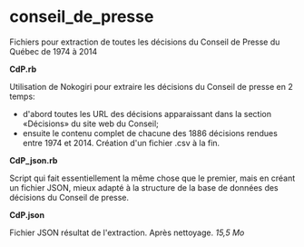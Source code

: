 conseil_de_presse
=================

Fichiers pour extraction de toutes les décisions du Conseil de Presse du Québec de 1974 à 2014

**CdP.rb**

Utilisation de Nokogiri pour extraire les décisions du Conseil de presse en 2 temps:
- d'abord toutes les URL des décisions apparaissant dans la section «Décisions» du site web du Conseil;
- ensuite le contenu complet de chacune des 1886 décisions rendues entre 1974 et 2014.
Création d'un fichier .csv à la fin.

**CdP_json.rb**

Script qui fait essentiellement la même chose que le premier, mais en créant un fichier JSON, mieux adapté à la structure de la base de données des décisions du Conseil de presse.

**CdP.json**

Fichier JSON résultat de l'extraction. Après nettoyage.  *15,5 Mo*
